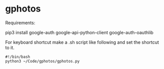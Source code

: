 # gphotos

Requirements:

pip3 install google-auth google-api-python-client google-auth-oauthlib

For keyboard shortcut make a .sh script like following and set the shortcut to it.

```
#!/bin/bash
python3 ~/Code/gphotos/gphotos.py
```
